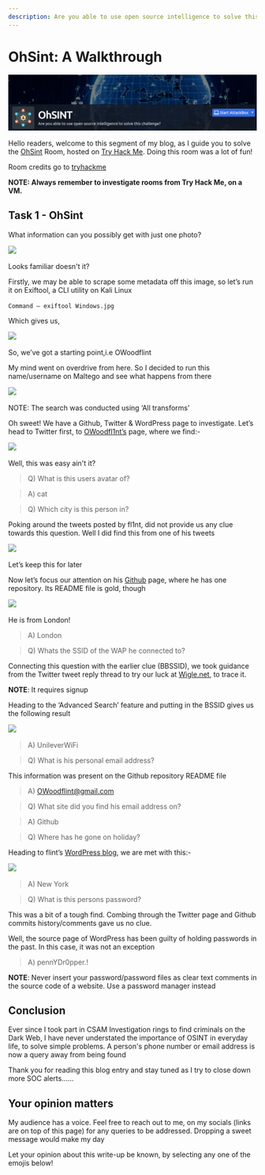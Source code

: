 ```yaml
---
description: Are you able to use open source intelligence to solve this challenge?
---
```


# OhSint: A Walkthrough

![](../.gitbook/assets/IW.png)

​Hello readers, welcome to this segment of my blog, as I guide you to solve the [OhSint](https://tryhackme.com/room/ohsint) Room, hosted on [Try Hack Me](https://tryhackme.com). Doing this room was a lot of fun!

Room credits go to [tryhackme](https://tryhackme.com/p/tryhackme)

**NOTE: Always remember to investigate rooms from Try Hack Me, on a VM.**

## Task 1 - OhSint

What information can you possibly get with just one photo?​&#x20;

&#x20;                                                ![](https://files.gitbook.com/v0/b/gitbook-x-prod.appspot.com/o/spaces%2Fq8Yzn5Spn9wAtMsEuJ0B%2Fuploads%2FiR4O0rSfGdhTQL6kT7fB%2F1.png?alt=media\&token=10d4b42e-4566-4b6a-97bc-bcdf9ae12a84)

​Looks familiar doesn't it?

Firstly, we may be able to scrape some metadata off this image, so let’s run it on Exiftool, a CLI utility on Kali Linux

`Command — exiftool Windows.jpg`

Which gives us,

&#x20;                                                 ![](https://cdn-images-1.medium.com/max/1000/1\*247Fa6UnwesLjE\_\_FXmEkA.png)

So, we’ve got a starting point,i.e OWoodflint

My mind went on overdrive from here. So I decided to run this name/username on Maltego and see what happens from there

&#x20;                                                    ![](https://cdn-images-1.medium.com/max/1000/1\*FaciZcaEC7OsdaR9jiwvYQ.png)

NOTE: The search was conducted using ‘All transforms’

Oh sweet! We have a Github, Twitter & WordPress page to investigate. Let’s head to Twitter first, to [OWoodfl1nt’s](https://twitter.com/owoodflint?lang=en) page, where we find:-

&#x20;                                                       ![](https://cdn-images-1.medium.com/max/1000/1\*dzz19\_A2L-mofA0q5elU2Q.png)

Well, this was easy ain't it?

> Q) What is this users avatar of?

> A) cat

> Q) Which city is this person in?

Poking around the tweets posted by fl1nt, did not provide us any clue towards this question. Well I did find this from one of his tweets

&#x20;                                               ![](https://cdn-images-1.medium.com/max/1000/1\*iULMVV-quL7vDgv6ugw4NQ.png)

Let’s keep this for later

Now let’s focus our attention on his [Github](https://github.com/OWoodfl1nt) page, where he has one repository. Its README file is gold, though

&#x20;                                                   ![](https://cdn-images-1.medium.com/max/1000/1\*FfIZeY1mMwjltl32FOY2Mw.png)

He is from London!

> A) London

> Q) Whats the SSID of the WAP he connected to?

Connecting this question with the earlier clue (BBSSID), we took guidance from the Twitter tweet reply thread to try our luck at [Wigle.net](https://wigle.net), to trace it.

**NOTE**: It requires signup

Heading to the ‘Advanced Search’ feature and putting in the BSSID gives us the following result

&#x20;                                           ![](https://cdn-images-1.medium.com/max/1000/1\*CDd1qUdcwoZKwmj5phhlQQ.png)

> A) UnileverWiFi

> Q) What is his personal email address?

This information was present on the Github repository README file

> A) [OWoodflint@gmail.com](mailto:OWoodflint@gmail.com)

> Q) What site did you find his email address on?

> A) Github

> Q) Where has he gone on holiday?

Heading to flint’s [WordPress blog](https://oliverwoodflint.wordpress.com), we are met with this:-

&#x20;                                                  ![](https://cdn-images-1.medium.com/max/1000/1\*GnC3PZPUvkFW6yxrDd2How.png)

> A) New York

> Q) What is this persons password?

This was a bit of a tough find. Combing through the Twitter page and Github commits history/comments gave us no clue.

Well, the source page of WordPress has been guilty of holding passwords in the past. In this case, it was not an exception

> A) pennYDr0pper.!

**NOTE**: Never insert your password/password files as clear text comments in the source code of a website. Use a password manager instead

## Conclusion

Ever since I took part in CSAM Investigation rings to find criminals on the Dark Web, I have never understated the importance of OSINT in everyday life, to solve simple problems. A person's phone number or email address is now a query away from being found

Thank you for reading this blog entry and stay tuned as I try to close down more SOC alerts……

## Your opinion matters

My audience has a voice. Feel free to reach out to me, on my socials (links are on top of this page) for any queries to be addressed. Dropping a sweet message would make my day

Let your opinion about this write-up be known, by selecting any one of the emojis below!
